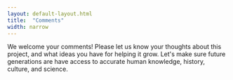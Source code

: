 ```yaml
---
layout: default-layout.html
title:  "Comments"
width: narrow
---
```

We welcome your comments! Please let us know your thoughts about this project, and what ideas you have for helping it grow. Let's make sure future generations are have access to accurate human knowledge, history, culture, and science.

<div class="commentbox"></div>
<script src="https://unpkg.com/commentbox.io/dist/commentBox.min.js"></script>
<script>commentBox('5711399619657728-proj')</script>
